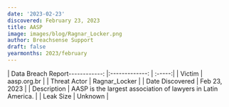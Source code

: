 ```yaml
---
date: '2023-02-23'
discovered: February 23, 2023
title: AASP
image: images/blog/Ragnar_Locker.png
author: Breachsense Support
draft: false
yearmonths: 2023/february
---
```


| Data Breach Report------------:     |:-------------:    | :-----:|
| Victim      | aasp.org.br      | 
| Threat Actor      | Ragnar_Locker      | 
| Date Discovered      | Feb 23, 2023      | 
| Description      | AASP is the largest association of lawyers in Latin America.      | 
| Leak Size      | Unknown      | 

